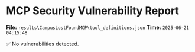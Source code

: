 # MCP Security Vulnerability Report
**File:** `results\CampusLostFoundMCP\tool_definitions.json`
**Time:** `2025-06-21 04:15:48`

✅ No vulnerabilities detected.